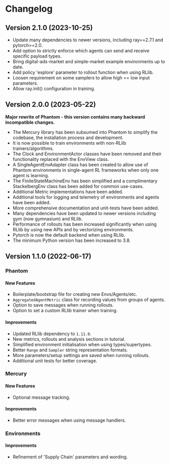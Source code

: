 # Changelog

## Version 2.1.0 (2023-10-25)

- Update many dependencies to newer versions, including ray==2.7.1 and pytorch>=2.0.
- Add option to strictly enforce which agents can send and receive specific payload
types.
- Bring digital-ads-market and simple-market example environments up to date.
- Add policy 'explore' parameter to rollout function when using RLlib.
- Loosen requirement on some samplers to allow high == low input parameters.
- Allow ray.init() configuration in training.


## Version 2.0.0 (2023-05-22)

**Major rewrite of Phantom - this version contains many backward incompatible changes.**

- The Mercury library has been subsumed into Phantom to simplify the codebase, the
installation process and development.
- It is now possible to train environments with non-RLlib trainers/algorithms.
- The Clock and EnvironmentActor classes have been removed and their functionality
replaced with the EnvView class.
- A SingleAgentEnvAdapter class has been created to allow use of Phantom environments in
single-agent RL frameworks when only one agent is learning.
- The FiniteStateMachineEnv has been simplified and a complimentary StackelbergEnv class
has been added for common use-cases.
- Additional Metric implementations have been added.
- Additional tools for logging and telemetry of environments and agents have been added.
- More comprehensive documentation and unit-tests have been added.
- Many dependencies have been updated to newer versions including gym (now gymnasium)
and RLlib.
- Performance of rollouts has been increased significantly when using RLlib by using new
APIs and by vectorizing environments.
- Pytorch is now the default backend when using RLlib.
- The minimum Python version has been increased to 3.8. 


## Version 1.1.0 (2022-06-17)

### Phantom

#### New Features

- Boilerplate/bootstrap file for creating new Envs/Agents/etc.
- `AggregatedAgentMetric` class for recording values from groups of agents.
- Option to save messages when running rollouts.
- Option to set a custom RLlib trainer when training.

#### Improvements

- Updated RLlib dependency to `1.11.0`.
- New metrics, rollouts and analysis sections in tutorial.
- Simplified environment initialisation when using types/supertypes.
- Better `Range` and `Sampler` string representation formats.
- More parameters/setup settings are saved when running rollouts.
- Additional unit tests for better coverage.

### Mercury

#### New Features

- Optional message tracking.

#### Improvements

- Better error messages when using message handlers.

### Environments

#### Improvements

- Refinement of 'Supply Chain' parameters and wording.